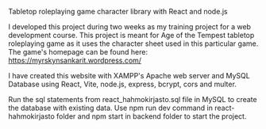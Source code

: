 Tabletop roleplaying game character library with React and node.js

I developed this project during two weeks as my training project for a web development course. This project is meant for Age of the Tempest tabletop roleplaying game as it uses the character sheet used in this particular game. The game's homepage can be found here: https://myrskynsankarit.wordpress.com/

I have created this website with XAMPP's Apache web server and MySQL Database using React, Vite, node.js, express, bcrypt, cors and multer.

Run the sql statements from react_hahmokirjasto.sql file in MySQL to create the database with existing data. Use npm run dev command in react-hahmokirjasto folder and npm start in backend folder to start the project.
